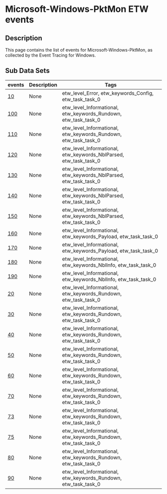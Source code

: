 # Microsoft-Windows-PktMon ETW events

## Description
This page contains the list of events for Microsoft-Windows-PktMon, as collected by the Event Tracing for Windows.

## Sub Data Sets
|events|Description|Tags|
|---|---|---|
|[10](events/event-10.md)|None|etw_level_Error, etw_keywords_Config, etw_task_task_0|
|[100](events/event-100.md)|None|etw_level_Informational, etw_keywords_Rundown, etw_task_task_0|
|[110](events/event-110.md)|None|etw_level_Informational, etw_keywords_Rundown, etw_task_task_0|
|[120](events/event-120.md)|None|etw_level_Informational, etw_keywords_NblParsed, etw_task_task_0|
|[130](events/event-130.md)|None|etw_level_Informational, etw_keywords_NblParsed, etw_task_task_0|
|[140](events/event-140.md)|None|etw_level_Informational, etw_keywords_NblParsed, etw_task_task_0|
|[150](events/event-150.md)|None|etw_level_Informational, etw_keywords_NblParsed, etw_task_task_0|
|[160](events/event-160.md)|None|etw_level_Informational, etw_keywords_Payload, etw_task_task_0|
|[170](events/event-170.md)|None|etw_level_Informational, etw_keywords_Payload, etw_task_task_0|
|[180](events/event-180.md)|None|etw_level_Informational, etw_keywords_NblInfo, etw_task_task_0|
|[190](events/event-190.md)|None|etw_level_Informational, etw_keywords_NblInfo, etw_task_task_0|
|[20](events/event-20.md)|None|etw_level_Informational, etw_keywords_Rundown, etw_task_task_0|
|[30](events/event-30.md)|None|etw_level_Informational, etw_keywords_Rundown, etw_task_task_0|
|[40](events/event-40.md)|None|etw_level_Informational, etw_keywords_Rundown, etw_task_task_0|
|[50](events/event-50.md)|None|etw_level_Informational, etw_keywords_Rundown, etw_task_task_0|
|[60](events/event-60.md)|None|etw_level_Informational, etw_keywords_Rundown, etw_task_task_0|
|[70](events/event-70.md)|None|etw_level_Informational, etw_keywords_Rundown, etw_task_task_0|
|[73](events/event-73.md)|None|etw_level_Informational, etw_keywords_Rundown, etw_task_task_0|
|[75](events/event-75.md)|None|etw_level_Informational, etw_keywords_Rundown, etw_task_task_0|
|[80](events/event-80.md)|None|etw_level_Informational, etw_keywords_Rundown, etw_task_task_0|
|[90](events/event-90.md)|None|etw_level_Informational, etw_keywords_Rundown, etw_task_task_0|
